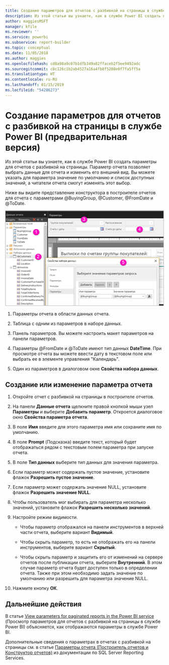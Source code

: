 ```yaml
---
title: Создание параметров для отчетов с разбивкой на страницы в службе Power BI (предварительная версия)
description: Из этой статьи вы узнаете, как в службе Power BI создать параметры для отчетов с разбивкой на страницы.
author: maggiesMSFT
manager: kfile
ms.reviewer: ''
ms.service: powerbi
ms.subservice: report-builder
ms.topic: conceptual
ms.date: 11/05/2018
ms.author: maggies
ms.openlocfilehash: cd8a98a9c07b1dfb349a82ffaceb2f5ee9492adc
ms.sourcegitcommit: c8c126c1b2ab4527a16a4fb8f5208e0f7fa5ff5a
ms.translationtype: HT
ms.contentlocale: ru-RU
ms.lasthandoff: 01/15/2019
ms.locfileid: "54286273"
---
```

# <a name="create-parameters-for-paginated-reports-in-the-power-bi-service-preview"></a>Создание параметров для отчетов с разбивкой на страницы в службе Power BI (предварительная версия)

Из этой статьи вы узнаете, как в службе Power BI создать параметры для отчетов с разбивкой на страницы.  Параметр отчета позволяет выбрать данные для отчета и изменить его внешний вид. Вы можете указать для параметра значение по умолчанию и список доступных значений, а читатели отчета смогут изменять этот выбор.  

Ниже вы видите представление конструктора в построителе отчетов для отчета с параметрами @BuyingGroup, @Customer, @FromDate и @ToDate. 
  
![Параметры в построителе отчетов](media/paginated-reports-parameters/power-bi-paginated-parameters-report-builder.png)
  
1.  Параметры отчета в области данных отчета.  
  
2.  Таблица с одним из параметров в наборе данных.  
  
3.  Панель параметров. Вы можете настроить макет параметров на панели параметров. 
  
4.  Параметры @FromDate и @ToDate имеют тип данных **DateTime**. При просмотре отчета вы можете ввести дату в текстовом поле или выбрать ее в элементе управления "Календарь". 

5.  Один из параметров в диалоговом окне **Свойства набора данных**.  

  
## <a name="create-or-edit-a-report-parameter"></a>Создание или изменение параметра отчета  
  
1.  Откройте отчет с разбивкой на страницы в построителе отчетов.

1. На панели **Данные отчета** щелкните правой кнопкой мыши узел **Параметры** и выберите **Добавить параметр**. Откроется диалоговое окно **Свойства параметра отчета**.  
  
2.  В поле **Имя** введите для этого параметра имя или сохраните имя по умолчанию.  
  
3.  В поле **Prompt** (Подсказка) введите текст, который будет отображаться рядом с текстовым полем параметра при запуске отчета.  
  
4.  В поле **Тип данных** выберите тип данных для значения параметра.  
  
5.  Если параметр может содержать пустое значение, установите флажок **Разрешить пустое значение**.  
  
6.  Если параметр может содержать значение NULL, установите флажок **Разрешить значение NULL**.  
  
7.  Чтобы пользователь мог выбирать для параметра несколько значений, установите флажок **Разрешить несколько значений**.  
  
8.  Настройте режим видимости.  
  
    -   Чтобы параметр отображался на панели инструментов в верхней части отчета, выберите вариант **Видимый**.  
  
    -   Чтобы скрыть параметр, то есть не отображать его на панели инструментов, выберите вариант **Скрытый**.  
  
    -   Чтобы скрыть параметр и защитить его от изменений на сервере отчетов после публикации отчета, выберите **Внутренний**. В этом случае параметр отчета будет доступен только в определении отчета. Также при этом необходимо задать значение по умолчанию или разрешить для параметра значение NULL.  
  
9. Нажмите кнопку **ОК**. 
  
## <a name="next-steps"></a>Дальнейшие действия

В статье [View parameters for paginated reports in the Power BI service](paginated-reports-view-parameters.md) (Просмотр параметров для отчетов с разбивкой на страницы в службе Power BI) объясняется, как отображаются параметры в службе Power BI.

Дополнительные сведения о параметрах в отчетах с разбивкой на страницы см. в статье [Параметры отчета (Построитель отчетов и Конструктор отчетов)](https://docs.microsoft.com/sql/reporting-services/report-design/report-parameters-report-builder-and-report-designer) из документации по SQL Server Reporting Services.  
